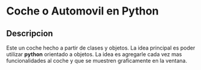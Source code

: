 # Coche o Automovil en **Python**

## Descripcion

Este un coche hecho a partir de clases y objetos. La idea principal es poder utilizar **python** orientado a objetos.
La idea es agregarle cada vez mas funcionalidades al coche y que se muestren graficamente en la ventana.
